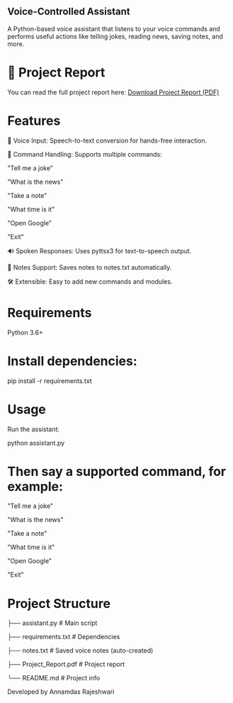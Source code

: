## Voice-Controlled Assistant

A Python-based voice assistant that listens to your voice commands and performs useful actions like telling jokes, reading news, saving notes, and more.

# 📑 Project Report
You can read the full project report here: [Download Project Report (PDF)](docs/voice_assistant_project_report.pdf)

# Features

🎤 Voice Input: Speech-to-text conversion for hands-free interaction.

🧠 Command Handling: Supports multiple commands:

"Tell me a joke"

"What is the news"

"Take a note"

"What time is it"

"Open Google"

"Exit"

🔊 Spoken Responses: Uses pyttsx3 for text-to-speech output.

📓 Notes Support: Saves notes to notes.txt automatically.

🛠️ Extensible: Easy to add new commands and modules.

# Requirements
   
Python 3.6+

# Install dependencies:

pip install -r requirements.txt

# Usage

Run the assistant:

python assistant.py

# Then say a supported command, for example:

"Tell me a joke"

"What is the news"

"Take a note"

"What time is it"

"Open Google"

"Exit"

# Project Structure
   
├── assistant.py        # Main script

├── requirements.txt    # Dependencies

├── notes.txt           # Saved voice notes (auto-created)

├── Project_Report.pdf  # Project report

└── README.md           # Project info


Developed by Annamdas Rajeshwari
